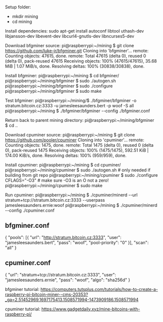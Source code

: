 
Setup folder:
* mkdir mining
* cd mining

Install dependencies:
sudo apt-get install autoconf libtool uthash-dev libjansson-dev libevent-dev libcurl4-gnutls-dev libncurses5-dev

Download bfgminer source:
pi@raspberrypi:~/mining $ git clone https://github.com/luke-jr/bfgminer.git
Cloning into 'bfgminer'...
remote: Counting objects: 47615, done.
remote: Total 47615 (delta 0), reused 0 (delta 0), pack-reused 47615
Receiving objects: 100% (47615/47615), 35.68 MiB | 1.07 MiB/s, done.
Resolving deltas: 100% (30838/30838), done.

Install bfgminer:
pi@raspberrypi:~/mining $ cd bfgminer/
pi@raspberrypi:~/mining/bfgminer $ sudo ./autogen.sh
pi@raspberrypi:~/mining/bfgminer $ sudo ./configure
pi@raspberrypi:~/mining/bfgminer $ sudo make

Test bfgminer:
pi@raspberrypi:~/mining/$ ./bfgminer/bfgminer -o stratum.bitcoin.cz:3333 -u jamesleesaunders.bert -p woof -S all
pi@raspberrypi:~/mining $ ./bfgminer/bfgminer --config ./bfgminer.conf

Return back to parent mining directory:
pi@raspberrypi:~/mining/bfgminer $ cd ..

Download cpuminer source:
pi@raspberrypi:~/mining $ git clone https://github.com/pooler/cpuminer
Cloning into 'cpuminer'...
remote: Counting objects: 1475, done.
remote: Total 1475 (delta 0), reused 0 (delta 0), pack-reused 1475
Receiving objects: 100% (1475/1475), 592.51 KiB | 174.00 KiB/s, done.
Resolving deltas: 100% (959/959), done.

Install cpuminer:
pi@raspberrypi:~/mining $ cd cpuminer/
pi@raspberrypi:~/mining/cpuminer $ sudo ./autogen.sh  # only needed if building from git repo
pi@raspberrypi:~/mining/cpuminer $ sudo ./configure CFLAGS="-O3"  # make sure -O3 is an O not a zero!
pi@raspberrypi:~/mining/cpuminer $ sudo make

Run cpuminer:
pi@raspberrypi:~/mining $ ./cpuminer/minerd --url stratum+tcp://stratum.bitcoin.cz:3333 --userpass jamesleesaunders.ernie:woof
pi@raspberrypi:~/mining $ ./cpuminer/minerd --config ./cpuminer.conf


bfgminer.conf
-------------
{
	"pools": [{
		"url": "http://stratum.bitcoin.cz:3333",
		"user": "jamesleesaunders.bert",
		"pass": "woof",
		"pool-priority": "0"
	}],
	"scan": "all"
}


cpuminer.conf
-------------
{
	"url": "stratum+tcp://stratum.bitcoin.cz:3333",
	"user": "jamesleesaunders.ernie",
	"pass": "woof",
	"algo": "sha256d"
}


bfgminer tutorial:
	https://computers.tutsplus.com/tutorials/how-to-create-a-raspberry-pi-bitcoin-miner--cms-20353?_ga=2.51452969.1697175413.1508571994-1473909186.1508571994

cpuminer tutorial:
	https://www.gadgetdaily.xyz/mine-bitcoins-with-raspberry-pi/


